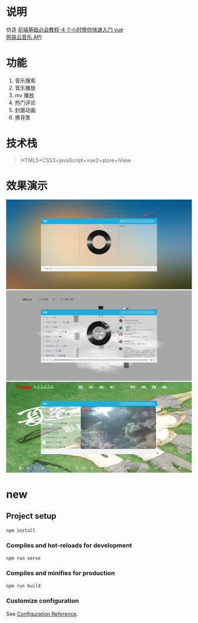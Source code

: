 # 说明

仿造 [前端基础必会教程-4 个小时带你快速入门 vue](https://www.bilibili.com/video/BV12J411m7MG?p=1)<br>
[网易云音乐 API](https://autumnfish.cn/)<br>

# 功能

1. 音乐搜索
2. 音乐播放
3. mv 播放
4. 热门评论
5. 封面动画
6. 换背景

# 技术栈

> HTML5+CSS3+javaScript+vue2+store+iView

# 效果演示

![](/img/1.png)
![](/img/2.png)
![](/img/3.png)

# new

## Project setup

```
npm install
```

### Compiles and hot-reloads for development

```
npm run serve
```

### Compiles and minifies for production

```
npm run build
```

### Customize configuration

See [Configuration Reference](https://cli.vuejs.org/config/).
